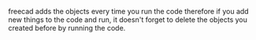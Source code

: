 freecad adds the objects every time you run the code therefore if you add new things to the code and run, it doesn't forget to delete the objects you created before by running the code.
